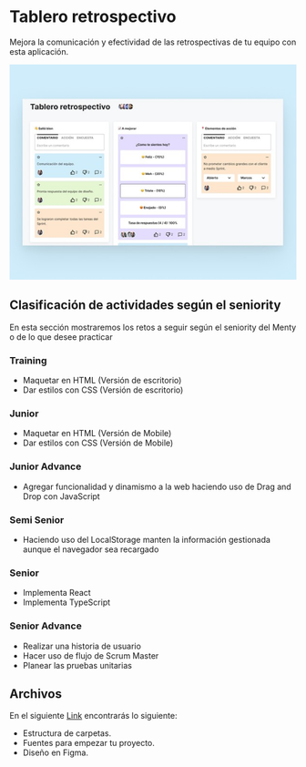# Tablero retrospectivo
Mejora la comunicación y efectividad de las retrospectivas de tu equipo con esta aplicación.

![Imagen ilustrativa](./public/Thumbnail-Tablero_retrospectivo.jpg)

## Clasificación de actividades según el seniority
En esta sección mostraremos los retos a seguir según el seniority del Menty o de lo que desee practicar

### Training
  * Maquetar en HTML (Versión de escritorio)
  * Dar estilos con CSS (Versión de escritorio)

### Junior
  * Maquetar en HTML (Versión de Mobile)
  * Dar estilos con CSS (Versión de Mobile)

### Junior Advance
  * Agregar funcionalidad y dinamismo a la web haciendo uso de Drag and Drop con JavaScript

### Semi Senior
  * Haciendo uso del LocalStorage manten la información gestionada aunque el navegador sea recargado

### Senior
  * Implementa React
  * Implementa TypeScript

### Senior Advance
  * Realizar una historia de usuario
  * Hacer uso de flujo de Scrum Master
  * Planear las pruebas unitarias

## Archivos
En el siguiente [Link](https://drive.google.com/drive/folders/1pjczJ_KPODtd57NcMYbKhqHuk0dspiEK?usp=sharing) encontrarás lo siguiente:
  - Estructura de carpetas.
  - Fuentes para empezar tu proyecto.
  - Diseño en Figma.